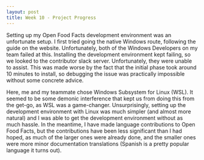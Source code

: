 ```yaml
---
layout: post
title: Week 10 - Project Progress 
---
```


Setting up my Open Food Facts development environment was an unfortunate setup. I first tried going the native Windows route, following the guide on the website. Unfortunately, both of the Windows Developers on my team failed at this. Installing the development environment kept failing, so we looked to the contributor slack server. Unfortunately, they were unable to assist. This was made worse by the fact that the initial phase took around 10 minutes to install, so debugging the issue was practically impossible without some concrete advice.

Here, me and my teammate chose Windows Subsystem for Linux (WSL). It seemed to be some demonic interference that kept us from doing this from the get-go, as WSL was a game-changer. Unsurprisingly, setting up the development environment with Linux was much simpler (and almost more natural) and I was able to get the development environment without as much hassle. In the meantime, I have made language contributions to Open Food Facts, but the contributions have been less significant than I had hoped, as much of the larger ones were already done, and the smaller ones were more minor documentation translations (Spanish is a pretty popular language it turns out). 